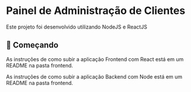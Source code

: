 # Painel de Administração de Clientes

Este projeto foi desenvolvido utilizando NodeJS e ReactJS

## 🚀 Começando

As instruções de como subir a aplicação Frontend com React está em um README na pasta frontend.

As instruções de como subir a aplicação Backend com Node está em um README na pasta frontend.